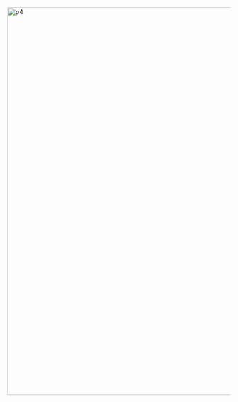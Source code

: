 <img width="875" alt="p4" src="https://user-images.githubusercontent.com/93401503/142976155-40fa9043-6e8e-441c-ba8b-25a02a2395da.PNG">

